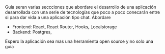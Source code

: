 Guía seran varias seccciones que abordare el desarrollo de una aplicación desarrollada con una serie de tecnologías
que poco a poco conecarán entre si para dar vida a una aplicación tipo chat. Abordare

* Frontend: React, React Router, Hooks, Localstorage 
* Backend: Postgres, 

Espero la aplicación sea mas una herramienta open source y no solo una guía